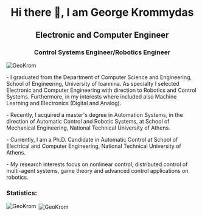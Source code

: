 <h1 align="center">Hi there 👋, I am George Krommydas</h1>
<h2 align="center">Electronic and Computer Engineer</h2>
<h3 align="center">Control Systems Engineer/Robotics Engineer</h3>
<!--
**GeoKrom/GeoKrom** is a ✨ _special_ ✨ repository because its `README.md` (this file) appears on your GitHub profile.--!>

<p align="left"> <img src="https://komarev.com/ghpvc/?username=GeoKrom&label=Profile%20views&color=0e75b6&style=flat" alt="GeoKrom" /> </p>
<p>- I graduated from the Department of Computer Science and Engineering, School of Engineering, University of Ioannina. As specialty I selected Electronic and Computer Engineering with direction to Robotics and Control Systems. Furthermore, in my interests where included also Machine Learning and Electronics (Digital and Analog). </p>

<p>- Recently, I acquired a master's degree in Automation Systems, in the direction of Automatic Control and Robotic Systems, at School of Mechanical Engineering, National Technical University of Athens.</p>

<p>- Currently, I am a Ph.D. Candidate in Automatic Control at School of Electrical and Computer Engineering, National Technical University of Athens.</p>

<p>- My research interests focus on nonlinear control, distributed control of multi-agent systems, game theory and advanced control applications on robotics. </p>

<h3 align="left">Statistics:</h3>
<p><img align="left" src="https://github-readme-stats.vercel.app/api/top-langs?username=GeoKrom&show_icons=true&theme=algolia&locale=en&layout=compact" alt="GeoKrom"/></p>

<p>&nbsp;<img align="center" src="https://github-readme-stats.vercel.app/api?username=GeoKrom&show_icons=true&theme=algolia&locale=en" alt="GeoKrom" /></p>
